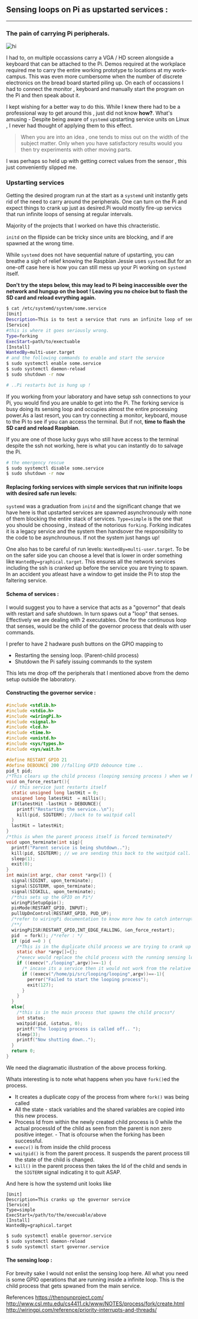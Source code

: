 ## Sensing loops on Pi as upstarted services :
****

### The pain of carrying Pi peripherals.

<img src="co2sense/blog1.png" alt="hi" class="inline"/>

I had to, on multiple occassions carry a VGA / HD screen alongside a keyboard that can be attached to the Pi. Demos required at the workplace required me to carry the entire working prototype to locations at my work-campus. This was even more cumbersome when the number of discrete electronics on the bread board started piling up. On each of occassions I had to connect the monitor , keyboard and manually start the program on the Pi and then speak about it.

I kept wishing for a better way to do this. While I knew there had to be a professional way to get around this , just did not know **how?**. What's amusing - Despite being aware of `systemd` upstarting service units on Linux , I never had thought of applying them to this effect.

> When you are into an idea , one tends to miss out on the width of the subject matter. Only when you have satisfactory results would you then try experiments with other moving parts.

I was perhaps so held up with getting correct values from the sensor , this just conveniently slipped me.

### Upstarting services

Getting the desired program run at the start as a `systemd` unit instantly gets rid of the need to carry around the peripherals. One can turn on the Pi and expect things to crank up just as desired.Pi would mostly fire-up servics that run infinite loops of sensing at regular intervals.  

Majority of the projects that I worked on have this chracteristic.

`initd` on the flipside can be tricky since units are blocking, and if are spawned at the wrong time.

While `systemd` does not have sequential nature of upstarting, you can breathe a sigh of relief knowing the Raspbian Jessie uses `systemd`.But for an one-off case here is how you can still mess up your Pi working on `systemd` itself.

**Don't try the steps below, this may lead to Pi being inaccessible over the network and hungup on the boot ! Leaving you no choice but to flash the SD card and reload evrything again.**

```bash
$ cat /etc/systemd/system/some.service
[Unit]
Description=This is to test a service that runs an infinite loop of sensing.
[Service]
#this is where it goes seriously wrong.
Type=forking
ExecStart=path/to/exectuable
[Install]
WantedBy=multi-user.target
# and the following commands to enable and start the service
$ sudo systemctl enable some.service
$ sudo systemctl daemon-reload
$ sudo shutdown -r now

# ..Pi restarts but is hung up !
```
If you working from your laboratory and have setup ssh connections to your Pi, you would find you are unable to get into the Pi. The forking service is busy doing its sensing loop and occupies almost the entire processing power.As a last resort, you can try connecting a monitor, keyboard, mouse to the Pi to see if you can access the terminal. But if not, **time to flash the SD card and reload Raspbian**.

If you are one of those lucky guys who still have access to the terminal despite the ssh not working, here is what you can instantly do to salvage the Pi.

```bash
# the emergency rescue
$ sudo systemctl disable some.service
$ sudo shutdown -r now
```

#### Replacing forking services with simple services that run inifinite loops with desired safe run levels:

`systemd` was a graduation from `initd` and the significant change that we have here is that upstarted services are spawned asynchronously with none of them blocking the entire stack of services. `Type=simple` is the one that you should be choosing , instead of the notorious `forking`. Forking indicates it is a legacy service and the system then handsover the responsibility to the code to be asynchrounous. If not the system just hangs up!

One also has to be careful of run levels: `WantedBy=multi-user.target`. To be on the safer side you can choose a level that is lower in order something like `WantedBy=graphical.target`.  This ensures all the network services including the ssh is cranked up before the service you are trying to spawn. In an accident you atleast have a window to get inside the Pi to stop the faltering service.

#### Schema of services :

I would suggest you to have a service that acts as a "governor" that deals with restart and safe shutdown. In turn spaws out a "loop" that senses. Effectively we are dealing with 2 executables. One for the continuous loop that senses, would be the child of the governor process that deals with user commands.

I prefer to have 2 hadware push buttons on the GPIO mapping to

- Restarting the sensing loop. (Parent-child process)
- Shutdown the Pi safely issuing commands to the system

This lets me drop off the peripherals that I mentioned above from the demo setup outside the laboratory.

#### Constructing the governor service :

```c
#include <stdlib.h>
#include <stdio.h>
#include <wiringPi.h>
#include <signal.h>
#include <lcd.h>
#include <time.h>
#include <unistd.h>
#include <sys/types.h>
#include <sys/wait.h>

#define RESTART_GPIO 21
#define DEBOUNCE 200 //falling GPIO debounce time ..
pid_t pid;
/*This clears up the child process (looping sensing process ) when we have the user press the button*/
void on_force_restart(){
  // this service just restarts itself
  static unsigned long lastHit = 0;
  unsigned long latestHit  = millis();
  if(latestHit -lastHit > DEBOUNCE){
    printf("Restarting the service..\n");
    kill(pid, SIGTERM); //back to to waitpid call
  }
  lastHit = latestHit;
}
/*this is when the parent process itself is forced terminated*/
void upon_terminate(int sig){
  printf("Parent service is being shutdown..");
  kill(pid, SIGTERM); // we are sending this back to the waitpid call.
  sleep(1);
  exit(0);
}
int main(int argc, char const *argv[]) {
  signal(SIGINT, upon_terminate);
  signal(SIGTERM, upon_terminate);
  signal(SIGKILL, upon_terminate);
  /*this sets up the GPIO on Pi*/
  wiringPiSetupGpio();
  pinMode(RESTART_GPIO, INPUT);
  pullUpDnControl(RESTART_GPIO, PUD_UP);
  /*refer to wiringPi documentation to know more how to catch interrupts from the buttons*/
  /**/
  wiringPiISR(RESTART_GPIO,INT_EDGE_FALLING, &on_force_restart);
  pid  = fork(); /*refer : */
  if (pid ==0 ) {
    /*This is in the duplicate child process we are trying to crank up the sensing loop */
    static char *argv[]={};
    /*execv would replace the child process with the running sensing loop*/
    if ((execv("./looping",argv))==-1) {
      /* incase its a service then it would not work from the relative directory*/
      if ((execv("/home/pi/src/looping/looping",argv))==-1){
        perror("Failed to start the looping process");
        exit(127);
      }
    }
  }
  else{
    /*this is in the main process that spawns the child procss*/
    int status;
    waitpid(pid, &status, 0);
    printf("The looping process is called off.. ");
    sleep(3);
    printf("Now shutting down..");
  }
  return 0;
}

```
We need the diagramatic illustration of the above process forking.

Whats interesting is to note what happens when you have `fork()`ed the process.

- It creates a duplicate copy of the process from where `fork()` was being called
- All the state - stack variables and the shared variables are copied into this new process.
- Process Id from within the newly created child process is 0 while the actual processId of the child as seen from the parent is non zero positive integer. - That is ofcourse when the forking has been successful.
- `execv()` is from inside the child process
- `waitpid()` is from the parent process. It suspends the parent process till the state of the child is changed.
- `kill()` in the parent process then takes the Id of the child and sends in the `SIGTERM` signal indicating it to quit ASAP.

And here is how the systemd unit looks like

```
[Unit]
Description=This cranks up the governor service
[Service]
Type=simple
ExecStart=/path/to/the/execuable/above
[Install]
WantedBy=graphical.target
```

```bash
$ sudo systemctl enable governor.service
$ sudo systemctl daemon-reload
$ sudo systemctl start governor.service
```

#### The sensing loop :

For brevity sake I would not enlist the sensing loop here. All what you need is some GPIO operations that are running inside a infinite loop. This is the child process that gets spwaned from the main service.

References
https://thenounproject.com/
http://www.csl.mtu.edu/cs4411.ck/www/NOTES/process/fork/create.html
http://wiringpi.com/reference/priority-interrupts-and-threads/
